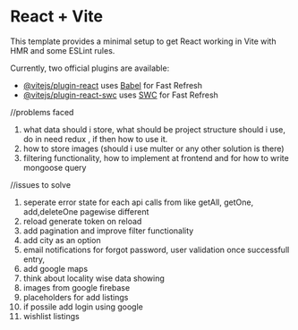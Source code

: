 # React + Vite

This template provides a minimal setup to get React working in Vite with HMR and some ESLint rules.

Currently, two official plugins are available:

- [@vitejs/plugin-react](https://github.com/vitejs/vite-plugin-react/blob/main/packages/plugin-react/README.md) uses [Babel](https://babeljs.io/) for Fast Refresh
- [@vitejs/plugin-react-swc](https://github.com/vitejs/vite-plugin-react-swc) uses [SWC](https://swc.rs/) for Fast Refresh

//problems faced
1) what data should i store, what should be project structure should i use, do in need redux , if then how to use it. 
2) how to store images (should i use multer or any other solution is there)
3) filtering functionality, how to implement at frontend and for how to write mongoose query
 

//issues to solve

1) seperate error state for each api calls from like getAll, getOne, add,deleteOne pagewise different
2) reload generate token on reload  
3) add pagination and improve filter functionality
4) add city as an option 
5) email notifications for forgot password, user validation once successfull entry,
6) add google maps
7) think about locality wise data showing
8) images from google firebase
9) placeholders for add listings 
10) if possile add login using google
11) wishlist listings